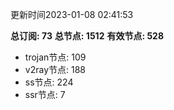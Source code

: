 更新时间2023-01-08 02:41:53

**总订阅: 73**
**总节点: 1512**
**有效节点: 528**
- trojan节点: 109
- v2ray节点: 188
- ss节点: 224
- ssr节点: 7
